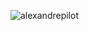 <p align="left"> <img src="https://komarev.com/ghpvc/?username=alexandrepilot&label=Profile%20views&color=000000&style=flat" alt="alexandrepilot" /> </p>
